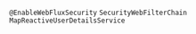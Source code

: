 `@EnableWebFluxSecurity`
`SecurityWebFilterChain`
`MapReactiveUserDetailsService`
<!--stackedit_data:
eyJoaXN0b3J5IjpbOTk4OTI0NjRdfQ==
-->